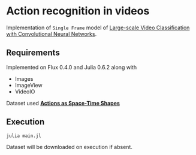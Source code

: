 # Action recognition in videos

Implementation of `Single Frame` model of [Large-scale Video Classification with Convolutional Neural Networks](https://static.googleusercontent.com/media/research.google.com/en//pubs/archive/42455.pdf).  

## Requirements

Implemented on Flux 0.4.0 and Julia 0.6.2 along with
* Images
* ImageView
* VideoIO


Dataset used [**Actions as Space-Time Shapes**](http://www.wisdom.weizmann.ac.il/~vision/SpaceTimeActions.html)

## Execution

`julia main.jl`

Dataset will be downloaded on execution if absent.
